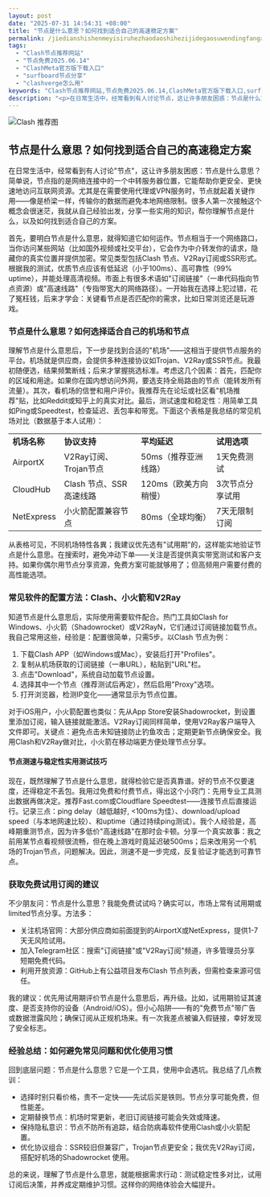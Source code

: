 ```yaml
---
layout: post
date: "2025-07-31 14:54:31 +08:00"
title: "节点是什么意思？如何找到适合自己的高速稳定方案"
permalink: /jiedianshishenmeyisiruhezhaodaoshihezijidegaosuwendingfangan/
tags:
  - "Clash节点推荐网站"
  - "节点免费2025.06.14"
  - "ClashMeta官方版下载入口"
  - "surfboard节点分享"
  - "clashverge怎么用"
keywords: "Clash节点推荐网站,节点免费2025.06.14,ClashMeta官方版下载入口,surfboard节点分享,clashverge怎么用"
description: "<p>在日常生活中，经常看到有人讨论节点，这让许多朋友困惑：节点是什么意思？简单说，节点指的是网络连接中的一个中转服务器位置，它能帮助你更安全、更快速地访问互联网资源。尤其是在需要使用代理或VPN服务时，节点就起着关键作用——像是桥梁一样，传输你的数据而避免本地网络限制。很多人第一次接触这个概念会很迷茫，我就从自己经验出发，分享一些实用的知识，帮你理解节点是什么，以及如何找到适合自己的方案。</p>"
---
```


![Clash 推荐图](https://clashjd.github.io/assets/img/clash节点推荐.png)

## 节点是什么意思？如何找到适合自己的高速稳定方案

<p>在日常生活中，经常看到有人讨论"节点"，这让许多朋友困惑：节点是什么意思？简单说，节点指的是网络连接中的一个中转服务器位置，它能帮助你更安全、更快速地访问互联网资源。尤其是在需要使用代理或VPN服务时，节点就起着关键作用——像是桥梁一样，传输你的数据而避免本地网络限制。很多人第一次接触这个概念会很迷茫，我就从自己经验出发，分享一些实用的知识，帮你理解节点是什么，以及如何找到适合自己的方案。</p>
<p>首先，要明白节点是什么意思，就得知道它如何运作。节点相当于一个网络路口，当你访问某些网站（比如国外视频或社交平台），它会作为中介转发你的请求，隐藏你的真实位置并提供加密。常见类型包括Clash 节点、V2Ray订阅或SSR形式。根据我的测试，优质节点应该有低延迟（小于100ms）、高可靠性（99% uptime），并能处理高清视频。市面上有很多术语如"订阅链接"（一串代码指向节点资源）或"高速线路"（专指带宽大的网络路径）。一开始我在选择上犯过错，花了冤枉钱，后来才学会：关键看节点是否匹配你的需求，比如日常浏览还是玩游戏。</p>
<h3>节点是什么意思？如何选择适合自己的机场和节点</h3>
<p>理解节点是什么意思后，下一步是找到合适的"机场"——这相当于提供节点服务的平台。机场就是供应商，会提供多种连接协议如Trojan、V2Ray或SSR节点。我最初随便选，结果频繁断线；后来才掌握挑选标准。考虑这几个因素：首先，匹配你的区域和用途。如果你在国内想访问外网，要选支持全局路由的节点（能转发所有流量）。其次，看机场的信誉和用户评价。我推荐先在论坛或社区看"机场推荐"贴，比如Reddit或知乎上的真实对比。最后，测试速度和稳定性：用简单工具如Ping或Speedtest，检查延迟、丢包率和带宽。下面这个表格是我总结的常见机场对比（数据基于本人试用）：</p>
<table>
<tr>
<td><b>机场名称</b></td>
<td><b>协议支持</b></td>
<td><b>平均延迟</b></td>
<td><b>试用选项</b></td>
</tr>
<tr>
<td>AirportX</td>
<td>V2Ray订阅、Trojan节点</td>
<td>50ms（推荐亚洲线路）</td>
<td>1天免费测试</td>
</tr>
<tr>
<td>CloudHub</td>
<td>Clash 节点、SSR高速线路</td>
<td>120ms（欧美方向稍慢）</td>
<td>3次节点分享试用</td>
</tr>
<tr>
<td>NetExpress</td>
<td>小火箭配置兼容节点</td>
<td>80ms（全球均衡）</td>
<td>7天无限制订阅</td>
</tr>
</table>
<p>从表格可见，不同机场特性各異；我建议优先选有"试用期"的，这样能实地验证节点是什么意思。在搜索时，避免冲动下单——关注是否提供真实带宽测试和客户支持。如果你偶尔用节点分享资源，免费方案可能就够用了；但高频用户需要付费的高性能选项。</p>
<h3>常见软件的配置方法：Clash、小火箭和V2Ray</h3>
<p>知道节点是什么意思后，实际使用需要软件配合。热门工具如Clash for Windows、小火箭（Shadowrocket）或V2RayN，它们通过订阅链接加载节点。我自己常用这些，经验是：配置很简单，只需5步。以Clash 节点为例：<ol>
<li>下载Clash APP（如Windows或Mac），安装后打开"Profiles"。</li>
<li>复制从机场获取的订阅链接（一串URL），粘贴到"URL"栏。</li>
<li>点击"Download"，系统自动加载节点设置。</li>
<li>选择其中一个节点（推荐测试后再定），然后启用"Proxy"选项。</li>
<li>打开浏览器，检测IP变化——通常显示为节点位置。</li>
</ol>
<p>对于iOS用户，小火箭配置也类似：先从App Store安装Shadowrocket，到设置里添加订阅，输入链接就能激活。V2Ray订阅同样简单，使用V2Ray客户端导入文件即可。关键点：避免点击未知链接防止钓鱼攻击；定期更新节点确保安全。我用Clash和V2Ray做对比，小火箭在移动端更方便处理节点分享。</p>
<h4>节点测速与稳定性实用测试技巧</h4>
<p>现在，既然理解了节点是什么意思，就得检验它是否真靠谱。好的节点不仅要速度，还得稳定不丢包。我用过免费和付费节点，得出这个小窍门：先用专业工具测出数据再做决定。推荐Fast.com或Cloudflare Speedtest——连接节点后直接运行。记录三点：ping delay（越低越好, <100ms为佳）、download/upload speed（与本地网速比较）、和uptime（通过持续ping测试）。我个人经验是，高峰期重测节点，因为许多低价"高速线路"在那时会卡顿。分享一个真实故事：我之前用某节点看视频很流畅，但在晚上游戏时竟延迟破500ms；后来改用另一个机场的Trojan节点，问题解决。因此，测速不是一步完成，反复验证才能选到可靠节点。</p>
<h3>获取免费试用订阅的建议</h3>
<p>不少朋友问：节点是什么意思？我能免费试试吗？确实可以，市场上常有试用期或limited节点分享。方法多：<ul>
<li>关注机场官网：大部分供应商如前面提到的AirportX或NetExpress，提供1-7天无风险试用。</li>
<li>加入Telegram社区：搜索"订阅链接"或"V2Ray订阅"频道，许多管理员分享短期免费代码。</li>
<li>利用开放资源：GitHub上有公益项目发布Clash 节点列表，但需检查来源可信任。</li>
</ul>
<p>我的建议：优先用试用期评价节点是什么意思后，再升级。比如，试用期验证其速度、是否支持你的设备（Android/iOS）。但小心陷阱——有的"免费节点"带广告或数据泄露风险；确保订阅从正规机场来。有一次我差点被骗入假链接，幸好发现了安全标志。</p>
<h3>经验总结：如何避免常见问题和优化使用习惯</h3>
<p>回到底层问题：节点是什么意思？它是一个工具，使用中会遇坑。我总结了几点教训：<ul>
<li>选择时别只看价格，贵不一定快——先试后买是铁则。节点分享可能免费，但性能差。</li>
<li>定期替换节点：机场时常更新，老旧订阅链接可能会失效或降速。</li>
<li>保持隐私意识：节点不防所有追踪，结合防病毒软件使用Clash或小火箭配置。</li>
<li>优化协议组合：SSR较旧但兼容广，Trojan节点更安全；我优先V2Ray订阅，搭配好机场的Shadowrocket 使用。</li>
</ul>
<p>总的来说，理解了节点是什么意思，就能根据需求行动：测试稳定性多对比，试用订阅后决策，并养成定期维护习惯。这样你的网络体验会大幅提升。</p>